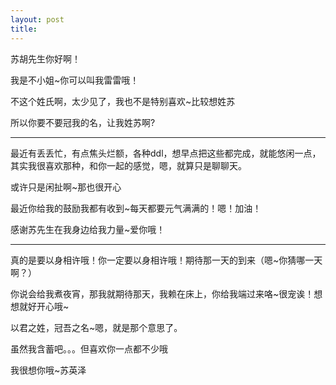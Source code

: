 ```yaml
---
layout: post
title: 
---
```


苏胡先生你好啊！

我是不小姐~你可以叫我雷雷哦！

不这个姓氏啊，太少见了，我也不是特别喜欢~比较想姓苏

所以你要不要冠我的名，让我姓苏啊?

---

最近有丢丢忙，有点焦头烂额，各种ddl，想早点把这些都完成，就能悠闲一点，其实我很喜欢那种，和你一起的感觉，嗯，就算只是聊聊天。

或许只是闲扯啊~那也很开心

最近你给我的鼓励我都有收到~每天都要元气满满的！嗯！加油！

感谢苏先生在我身边给我力量~爱你哦！

---

真的是要以身相许哦！你一定要以身相许哦！期待那一天的到来（嗯~你猜哪一天啊？）

你说会给我煮夜宵，那我就期待那天，我赖在床上，你给我端过来咯~很宠诶！想想就好开心哦~

以君之姓，冠吾之名~嗯，就是那个意思了。

虽然我含蓄吧。。。但喜欢你一点都不少哦

我很想你哦~苏英泽

